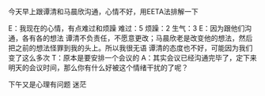 今天早上跟谭清和马晨欣沟通，心情不好，用EETA法排解一下

E：我现在的心情，有点难过和烦躁
难过：5
烦躁：2
生气：3
E：因为跟他们沟通，各有各的想法
谭清不负责任，不愿意更改；马晨欣老是改变他的想法，然后把之前的想法怪罪到我的头上。所以我很无语
谭清的态度也不好，可能因为我们变了这么多次
T：原本是要安排一个会议的
A：其实会议已经沟通完毕了，定下来明天的会议时间，那么你有什么好被这个情绪干扰的了呢？


下午又是心理有问题
迷茫